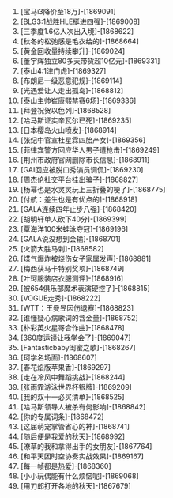 
1. [宝马i3降价至18万]-[1869091]
1. [BLG3:1战胜HLE挺进四强]-[1869008]
1. [三季度1.6亿人次出入境]-[1868622]
1. [秋冬的松弛感是毛衣给的]-[1868664]
1. [黄金回收量持续攀升]-[1869024]
1. [董宇辉独立80多天带货超10亿元]-[1869331]
1. [泰山4:1津门虎]-[1869327]
1. [布朗尼一级恶意犯规]-[1869114]
1. [光遇爱让人走出孤岛]-[1868812]
1. [泰山主帅崔康熙禁赛6场]-[1869336]
1. [拜登祝贺以色列]-[1868528]
1. [哈马斯证实辛瓦尔已死]-[1869235]
1. [日本樱岛火山喷发]-[1868914]
1. [张纪中官宣杜星霖四胎产女]-[1869356]
1. [菲律宾警方回应华人男子遭枪击]-[1869249]
1. [荆州市政府官网删除市长信息]-[1868911]
1. [GAI回应被脱口秀演员调侃]-[1869230]
1. [周杰伦社交平台挂出骗子]-[1868827]
1. [杨幂也是水灵灵玩上三折叠的梗了]-[1868775]
1. [付航：差生也是有优点的]-[1868918]
1. [GALA连续四年止步八强]-[1868420]
1. [胡明轩单人砍下40分]-[1869399]
1. [覃海洋100米蛙泳夺冠]-[1869196]
1. [GALA说没想到会输]-[1868701]
1. [火箭大胜马刺]-[1868582]
1. [煤气爆炸被烧伤女子家属发声]-[1868881]
1. [梅西获马卡特别奖项]-[1868749]
1. [叶珂服装店衣服测评]-[1868916]
1. [被654俱乐部魔术表演硬控了]-[1868815]
1. [VOGUE走秀]-[1868222]
1. [WTT：王曼昱因伤退赛]-[1868823]
1. [谁懂疑心病歌词的含金量]-[1868752]
1. [朴彩英火星哥合作曲]-[1868478]
1. [360度运镜让我学会了]-[1869047]
1. [Fantasticbaby闺蜜之歌]-[1868267]
1. [珂学名场面]-[1868607]
1. [春花焰版苹果香]-[1869297]
1. [走在冷风中舞蹈挑战]-[1868244]
1. [张雨霏游泳世界杯银牌]-[1869209]
1. [我的双十一必买清单]-[1868525]
1. [哈马斯领导人被杀有何影响]-[1868842]
1. [你的专属词条]-[1868472]
1. [这届萌宠掌管省心的神]-[1868741]
1. [随后便是我爱的秋天]-[1868992]
1. [潦草的我和拿得出手的女朋友]-[1867764]
1. [和平天团时空协奏实战效果]-[1869167]
1. [每一帧都是热爱]-[1868360]
1. [小小玩偶能有什么烦恼呢]-[1869068]
1. [用刀郎打开各地的秋天]-[1867679]